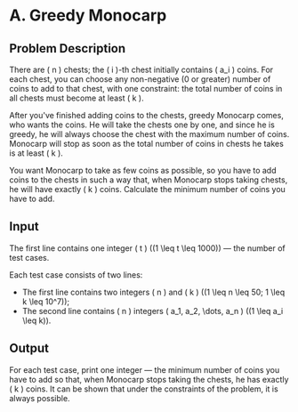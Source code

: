 # A. Greedy Monocarp

## Problem Description

There are \( n \) chests; the \( i \)-th chest initially contains \( a_i \) coins. For each chest, you can choose any non-negative (0 or greater) number of coins to add to that chest, with one constraint: the total number of coins in all chests must become at least \( k \).

After you've finished adding coins to the chests, greedy Monocarp comes, who wants the coins. He will take the chests one by one, and since he is greedy, he will always choose the chest with the maximum number of coins. Monocarp will stop as soon as the total number of coins in chests he takes is at least \( k \).

You want Monocarp to take as few coins as possible, so you have to add coins to the chests in such a way that, when Monocarp stops taking chests, he will have exactly \( k \) coins. Calculate the minimum number of coins you have to add.

## Input

The first line contains one integer \( t \) \((1 \leq t \leq 1000)\) — the number of test cases.

Each test case consists of two lines:
- The first line contains two integers \( n \) and \( k \) \((1 \leq n \leq 50; 1 \leq k \leq 10^7)\);
- The second line contains \( n \) integers \( a_1, a_2, \dots, a_n \) \((1 \leq a_i \leq k)\).

## Output

For each test case, print one integer — the minimum number of coins you have to add so that, when Monocarp stops taking the chests, he has exactly \( k \) coins. It can be shown that under the constraints of the problem, it is always possible.

